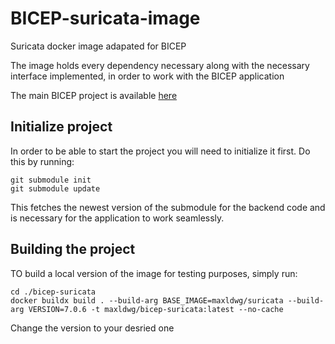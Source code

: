 # BICEP-suricata-image
Suricata docker image adapated for BICEP

The image holds every dependency necessary along with the necessary interface implemented, in order to work with the BICEP application

The main BICEP project is available [here](https://github.com/maldwg/BICEP/tree/main)

## Initialize project

In order to be able to start the project you will need to initialize it first. Do this by running:

```
git submodule init
git submodule update
```
This fetches the newest version of the submodule for the backend code and is necessary for the application to work seamlessly.



## Building the project
TO build a local version of the image for testing purposes, simply run:
``` 
cd ./bicep-suricata
docker buildx build . --build-arg BASE_IMAGE=maxldwg/suricata --build-arg VERSION=7.0.6 -t maxldwg/bicep-suricata:latest --no-cache
```
Change the version to your desried one
